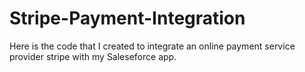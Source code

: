 # Stripe-Payment-Integration
Here is the code that I created to integrate an online payment service provider stripe with my Saleseforce app.
